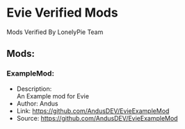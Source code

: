 # Evie Verified Mods
Mods Verified By LonelyPie Team
## Mods:
### ExampleMod:
- Description:</br>
An Example mod for Evie
- Author: Andus
- Link: https://github.com/AndusDEV/EvieExampleMod
- Source: https://github.com/AndusDEV/EvieExampleMod
